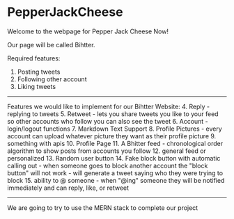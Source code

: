 # PepperJackCheese

Welcome to the webpage for Pepper Jack Cheese Now!

Our page will be called Bihtter.

Required features:
  1. Posting tweets
  2. Following other account
  3. Liking tweets
 
 ____________________________________________________________________________________________________________
Features we would like to implement for our Bihtter Website:
  4. Reply
    - replying to tweets
  5. Retweet
    - lets you share tweets you like to your feed so other accounts who follow you can also see the tweet
  6. Account
    - login/logout functions
  7. Markdown Text Support
  8. Profile Pictures
    - every account can upload whatever picture they want as their profile picture
  9. something with apis
  10. Profile Page
  11. A Bhitter feed
    - chronological order algorithm to show posts from accounts you follow 
  12. general feed or personalized
  13. Random user button
  14. Fake block button with automatic calling out
    - when someone goes to block another account the "block button" will not work
    - will generate a tweet saying who they were trying to block
  15. ability to @ someone
    - when "@ing" someone they will be notified immediately and can reply, like, or retweet
  
  __________________________________________________________________________________________________________
  
  We are going to try to use the MERN stack to complete our project
